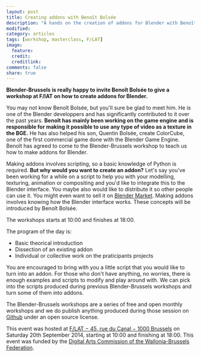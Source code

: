 ```yaml
---
layout: post
title: Creating addons with Benoît Bolsée
description: "A hands on the creation of addons for Blender with Benoît Bolsée, one of the game engine developper."
modified:
category: articles
tags: [workshop, masterclass, F/LAT]
image:
  feature: 
  credit:
  creditlink:
comments: false
share: true
---
```


**Blender-Brussels is really happy to invite Benoît Bolsée to give a workshop at F/lAT on how to create addons for Blender.**

You may not know Benoît Bolsée, but you'll sure be glad to meet him. He is one of the Blender developpers and has significantly contributed to it over the past years. 
**Benoît has mainly been working on the game engine and is responsible for making it possible to use any type of video as a texture in the BGE.** 
He has also helped his son, Quentin Bolsée, create ColorCube, one of the first commercial game done with the Blender Game Engine. 
Benoît has agreed to come to the Blender-Brussels workshop to teach us how to make addons for Blender.

Making addons involves scripting, so a basic knowledge of Python is required. **But why would you want to create an addon?** 
Let's say you've been working for a while on a script to help you with your modelling, texturing, animation or compositing and you'd like to integrate this to the Blender interface. 
You maybe also would like to distribute it so other people can use it. You might even want to sell it on [Blender Market](http://cgcookiemarkets.com/blender/all-products/category/scripts-and-addons/). 
Making addons involves knowing how the Blender interface works. These concepts will be introduced by Benoît Bolsée.

The workshops starts at 10:00 and finishes at 18:00.

The program of the day is:
  - Basic theorical introduction
  - Dissection of an existing addon
  - Individual or collective work on the praticipants projects
 
You are encouraged to bring with you a little script that you would like to turn into an addon. 
For those who don't have anything, no worries, there is enough examples and scripts to modify and play around with. 
We can pick into the scripts produced during previous Blender-Brussels workshops and turn some of them into addons.

The Blender-Brussels workshops are a series of free and open monthly workshops and we do publish anything produced during those session on [Github](https://github.com/blender-brussels) under an open source license.

This event was hosted at [F/LAT − 45, rue du Canal − 1000 Brussels](http://www.openstreetmap.org/#map=19/50.85476/4.34986&layers=N) on Saturday 20th September 2014, starting at 10:00 and finishing at 18:00.
This event was funded by the [Digital Arts Commission of the Wallonia-Brussels Federation](http://www.arts-numeriques.culture.be/).


